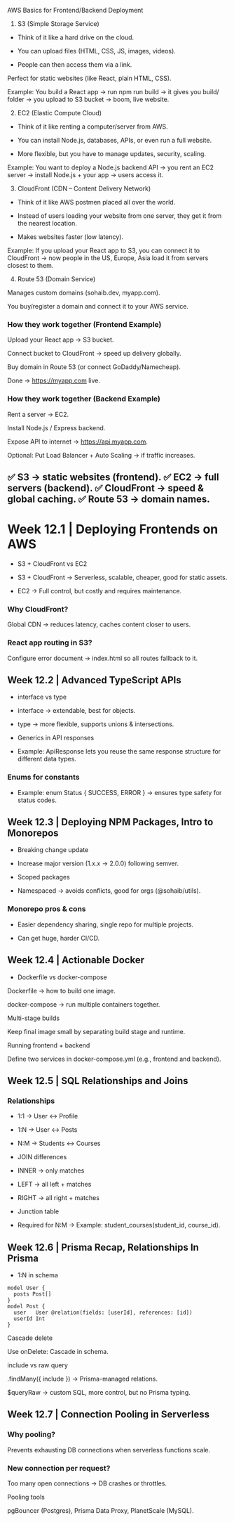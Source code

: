 AWS Basics for Frontend/Backend Deployment
1. S3 (Simple Storage Service)

- Think of it like a hard drive on the cloud.

- You can upload files (HTML, CSS, JS, images, videos).

- People can then access them via a link.

Perfect for static websites (like React, plain HTML, CSS).

 Example:
You build a React app → run npm run build → it gives you build/ folder → you upload to S3 bucket → boom, live website.

2. EC2 (Elastic Compute Cloud)

- Think of it like renting a computer/server from AWS.

- You can install Node.js, databases, APIs, or even run a full website.

- More flexible, but you have to manage updates, security, scaling.

 Example:
You want to deploy a Node.js backend API → you rent an EC2 server → install Node.js + your app → users access it.

3. CloudFront (CDN – Content Delivery Network)

- Think of it like AWS postmen placed all over the world.

- Instead of users loading your website from one server, they get it from the nearest location.

- Makes websites faster (low latency).

 Example:
If you upload your React app to S3, you can connect it to CloudFront → now people in the US, Europe, Asia load it from servers closest to them.

4. Route 53 (Domain Service)

Manages custom domains (sohaib.dev, myapp.com).

You buy/register a domain and connect it to your AWS service.

### How they work together (Frontend Example)

Upload your React app → S3 bucket.

Connect bucket to CloudFront → speed up delivery globally.

Buy domain in Route 53 (or connect GoDaddy/Namecheap).

Done → https://myapp.com live.

### How they work together (Backend Example)

Rent a server → EC2.

Install Node.js / Express backend.

Expose API to internet → https://api.myapp.com.

Optional: Put Load Balancer + Auto Scaling → if traffic increases.

✅ S3 → static websites (frontend).
✅ EC2 → full servers (backend).
✅ CloudFront → speed & global caching.
✅ Route 53 → domain names.
---

# Week 12.1 | Deploying Frontends on AWS

- S3 + CloudFront vs EC2

- S3 + CloudFront → Serverless, scalable, cheaper, good for static assets.

- EC2 → Full control, but costly and requires maintenance.

### Why CloudFront?

Global CDN → reduces latency, caches content closer to users.

### React app routing in S3?

Configure error document → index.html so all routes fallback to it.

## Week 12.2 | Advanced TypeScript APIs

- interface vs type

- interface → extendable, best for objects.

- type → more flexible, supports unions & intersections.

- Generics in API responses

- Example: ApiResponse<T> lets you reuse the same response structure for different data types.

### Enums for constants

- Example: enum Status { SUCCESS, ERROR } → ensures type safety for status codes.

## Week 12.3 | Deploying NPM Packages, Intro to Monorepos

- Breaking change update

- Increase major version (1.x.x → 2.0.0) following semver.

- Scoped packages

- Namespaced → avoids conflicts, good for orgs (@sohaib/utils).

### Monorepo pros & cons

- Easier dependency sharing, single repo for multiple projects.

- Can get huge, harder CI/CD.

## Week 12.4 | Actionable Docker

- Dockerfile vs docker-compose

Dockerfile → how to build one image.

docker-compose → run multiple containers together.

Multi-stage builds

Keep final image small by separating build stage and runtime.

Running frontend + backend

Define two services in docker-compose.yml (e.g., frontend and backend).

## Week 12.5 | SQL Relationships and Joins

### Relationships

- 1:1 → User ↔ Profile

- 1:N → User ↔ Posts

- N:M → Students ↔ Courses

- JOIN differences

- INNER → only matches

- LEFT → all left + matches

- RIGHT → all right + matches

- Junction table

- Required for N:M → Example: student_courses(student_id, course_id).

## Week 12.6 | Prisma Recap, Relationships In Prisma

- 1:N in schema
```
model User {
  posts Post[]
}
model Post {
  user   User @relation(fields: [userId], references: [id])
  userId Int
}
```

Cascade delete

Use onDelete: Cascade in schema.

include vs raw query

.findMany({ include }) → Prisma-managed relations.

$queryRaw → custom SQL, more control, but no Prisma typing.

## Week 12.7 | Connection Pooling in Serverless

### Why pooling?

Prevents exhausting DB connections when serverless functions scale.

### New connection per request?

Too many open connections → DB crashes or throttles.

Pooling tools

pgBouncer (Postgres), Prisma Data Proxy, PlanetScale (MySQL).